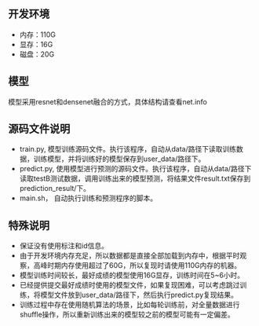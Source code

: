 ## 开发环境
* 内存：110G
* 显存：16G
* 磁盘：20G

## 模型
模型采用resnet和densenet融合的方式，具体结构请查看net.info

## 源码文件说明
- train.py, 模型训练源码文件。执行该程序，自动从data/路径下读取训练数据，训练模型，并将训练好的模型保存到user_data/路径下。
- predict.py, 使用模型进行预测的源码文件。执行该程序，自动从data/路径下读取testB测试数据，调用训练出来的模型预测，将结果文件result.txt保存到prediction_result/下。
- main.sh， 自动执行训练和预测程序的脚本。

## 特殊说明
- 保证没有使用标注和id信息。
- 由于开发环境内存充足，所以数据都是直接全部加载到内存中，根据平时观察，高峰时期内存使用超过了60G，所以复现时请使用110G内存的机器。
- 模型训练时间较长，最好成绩的模型使用16G显存，训练时间在5~6小时。
- 已经提供提交最好成绩时使用的模型文件，如果复现困难，可以考虑跳过训练，将模型文件放到user_data/路径下，然后执行predict.py复现结果。
- 训练过程中存在使用随机算法的场景，比如每轮训练前，对全量数据进行shuffle操作，所以重新训练出来的模型较之前的模型可能有一定偏差。

